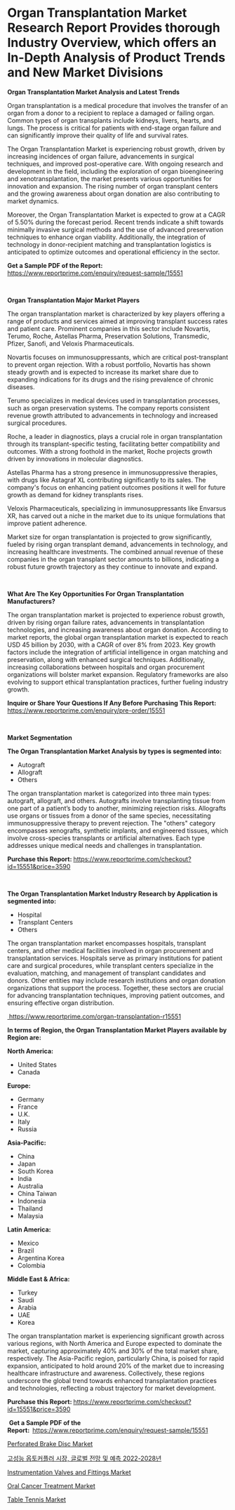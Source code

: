 <p><h1>Organ Transplantation Market Research Report Provides thorough Industry Overview, which offers an In-Depth Analysis of Product Trends and New Market Divisions</h1></p><p><strong>Organ Transplantation Market Analysis and Latest Trends</strong></p>
<p><p>Organ transplantation is a medical procedure that involves the transfer of an organ from a donor to a recipient to replace a damaged or failing organ. Common types of organ transplants include kidneys, livers, hearts, and lungs. The process is critical for patients with end-stage organ failure and can significantly improve their quality of life and survival rates.</p><p>The Organ Transplantation Market is experiencing robust growth, driven by increasing incidences of organ failure, advancements in surgical techniques, and improved post-operative care. With ongoing research and development in the field, including the exploration of organ bioengineering and xenotransplantation, the market presents various opportunities for innovation and expansion. The rising number of organ transplant centers and the growing awareness about organ donation are also contributing to market dynamics.</p><p>Moreover, the Organ Transplantation Market is expected to grow at a CAGR of 5.50% during the forecast period. Recent trends indicate a shift towards minimally invasive surgical methods and the use of advanced preservation techniques to enhance organ viability. Additionally, the integration of technology in donor-recipient matching and transplantation logistics is anticipated to optimize outcomes and operational efficiency in the sector.</p></p>
<p><strong>Get a Sample PDF of the Report:&nbsp;</strong> <a href="https://www.reportprime.com/enquiry/request-sample/15551">https://www.reportprime.com/enquiry/request-sample/15551</a></p>
<p>&nbsp;</p>
<p><strong>Organ Transplantation Major Market Players</strong></p>
<p><p>The organ transplantation market is characterized by key players offering a range of products and services aimed at improving transplant success rates and patient care. Prominent companies in this sector include Novartis, Terumo, Roche, Astellas Pharma, Preservation Solutions, Transmedic, Pfizer, Sanofi, and Veloxis Pharmaceuticals.</p><p>Novartis focuses on immunosuppressants, which are critical post-transplant to prevent organ rejection. With a robust portfolio, Novartis has shown steady growth and is expected to increase its market share due to expanding indications for its drugs and the rising prevalence of chronic diseases.</p><p>Terumo specializes in medical devices used in transplantation processes, such as organ preservation systems. The company reports consistent revenue growth attributed to advancements in technology and increased surgical procedures.</p><p>Roche, a leader in diagnostics, plays a crucial role in organ transplantation through its transplant-specific testing, facilitating better compatibility and outcomes. With a strong foothold in the market, Roche projects growth driven by innovations in molecular diagnostics.</p><p>Astellas Pharma has a strong presence in immunosuppressive therapies, with drugs like Astagraf XL contributing significantly to its sales. The company's focus on enhancing patient outcomes positions it well for future growth as demand for kidney transplants rises.</p><p>Veloxis Pharmaceuticals, specializing in immunosuppressants like Envarsus XR, has carved out a niche in the market due to its unique formulations that improve patient adherence.</p><p>Market size for organ transplantation is projected to grow significantly, fueled by rising organ transplant demand, advancements in technology, and increasing healthcare investments. The combined annual revenue of these companies in the organ transplant sector amounts to billions, indicating a robust future growth trajectory as they continue to innovate and expand.</p></p>
<p>&nbsp;</p>
<p><strong>What Are The Key Opportunities For Organ Transplantation Manufacturers?</strong></p>
<p><p>The organ transplantation market is projected to experience robust growth, driven by rising organ failure rates, advancements in transplantation technologies, and increasing awareness about organ donation. According to market reports, the global organ transplantation market is expected to reach USD 45 billion by 2030, with a CAGR of over 8% from 2023. Key growth factors include the integration of artificial intelligence in organ matching and preservation, along with enhanced surgical techniques. Additionally, increasing collaborations between hospitals and organ procurement organizations will bolster market expansion. Regulatory frameworks are also evolving to support ethical transplantation practices, further fueling industry growth.</p></p>
<p><strong>Inquire or Share Your Questions If Any Before Purchasing This Report:</strong> <a href="https://www.reportprime.com/enquiry/pre-order/15551">https://www.reportprime.com/enquiry/pre-order/15551</a></p>
<p>&nbsp;</p>
<p><strong>Market Segmentation</strong></p>
<p><strong>The Organ Transplantation Market Analysis by types is segmented into:</strong></p>
<p><ul><li>Autograft</li><li>Allograft</li><li>Others</li></ul></p>
<p><p>The organ transplantation market is categorized into three main types: autograft, allograft, and others. Autografts involve transplanting tissue from one part of a patient’s body to another, minimizing rejection risks. Allografts use organs or tissues from a donor of the same species, necessitating immunosuppressive therapy to prevent rejection. The "others" category encompasses xenografts, synthetic implants, and engineered tissues, which involve cross-species transplants or artificial alternatives. Each type addresses unique medical needs and challenges in transplantation.</p></p>
<p><strong>Purchase this Report:&nbsp;</strong><a href="https://www.reportprime.com/checkout?id=15551&price=3590">https://www.reportprime.com/checkout?id=15551&price=3590</a></p>
<p>&nbsp;</p>
<p><strong>The Organ Transplantation Market Industry Research by Application is segmented into:</strong></p>
<p><ul><li>Hospital</li><li>Transplant Centers</li><li>Others</li></ul></p>
<p><p>The organ transplantation market encompasses hospitals, transplant centers, and other medical facilities involved in organ procurement and transplantation services. Hospitals serve as primary institutions for patient care and surgical procedures, while transplant centers specialize in the evaluation, matching, and management of transplant candidates and donors. Other entities may include research institutions and organ donation organizations that support the process. Together, these sectors are crucial for advancing transplantation techniques, improving patient outcomes, and ensuring effective organ distribution.</p></p>
<p><a href="https://www.reportprime.com/organ-transplantation-r15551">&nbsp;https://www.reportprime.com/organ-transplantation-r15551</a></p>
<p><strong>In terms of Region, the Organ Transplantation Market Players available by Region are:</strong></p>
<p>
    <p> <strong> North America: </strong>
        <ul>
            <li>United States</li>
            <li>Canada</li>
        </ul>
        </p> 
    <p> <strong> Europe: </strong>
        <ul>
            <li>Germany</li>
            <li>France</li>
            <li>U.K.</li>
            <li>Italy</li>
            <li>Russia</li>
        </ul>
        </p> 
    <p> <strong> Asia-Pacific: </strong>
        <ul>
            <li>China</li>
            <li>Japan</li>
            <li>South Korea</li>
            <li>India</li>
            <li>Australia</li>
            <li>China Taiwan</li>
            <li>Indonesia</li>
            <li>Thailand</li>
            <li>Malaysia</li>
        </ul>
        </p> 
    <p> <strong> Latin America: </strong>
        <ul>
            <li>Mexico</li>
            <li>Brazil</li>
            <li>Argentina Korea</li>
            <li>Colombia</li>
        </ul>
        </p> 
    <p> <strong> Middle East & Africa: </strong>
        <ul>
            <li>Turkey</li>
            <li>Saudi</li>
            <li>Arabia</li>
            <li>UAE</li>
            <li>Korea</li>
        </ul>
    </p>
    </p>
<p><p>The organ transplantation market is experiencing significant growth across various regions, with North America and Europe expected to dominate the market, capturing approximately 40% and 30% of the total market share, respectively. The Asia-Pacific region, particularly China, is poised for rapid expansion, anticipated to hold around 20% of the market due to increasing healthcare infrastructure and awareness. Collectively, these regions underscore the global trend towards enhanced transplantation practices and technologies, reflecting a robust trajectory for market development.</p></p>
<p><strong>Purchase this Report: </strong><a href="https://www.reportprime.com/checkout?id=15551&price=3590">https://www.reportprime.com/checkout?id=15551&price=3590</a></p>
<p>&nbsp;<strong>Get a Sample PDF of the Report:&nbsp;&nbsp;</strong><a href="https://www.reportprime.com/enquiry/request-sample/15551">https://www.reportprime.com/enquiry/request-sample/15551</a></p>
<p><strong></strong></p>
<p><p><a href="https://issuu.com/reportprime-2/docs/perforated-brake-disc-market-size-2_a8f529a0be6a7b">Perforated Brake Disc Market</a></p><p><a href="https://medium.com/@stephpinkney/high-performance-optocoupler-market-global-outlook-and-forecast-2022-2028-market-%EC%9D%98-%EA%B8%80%EB%A1%9C%EB%B2%8C-%EC%8B%9C%EC%9E%A5-%EA%B0%9C%EC%9A%94%EB%8A%94-%EC%A0%84-a3808c60ea3c">고성능 옵토커플러 시장, 글로벌 전망 및 예측 2022-2028년</a></p><p><a href="https://www.linkedin.com/pulse/future-trends-global-instrumentation-valves-fittings-ufpnf?trackingId=gon5u3A5QfS%2FKvTVBqTIcw%3D%3D">Instrumentation Valves and Fittings Market</a></p><p><a href="https://github.com/JakirUddin651/Market-Research-Report-List-1/blob/main/oral-cancer-treatment-market.md">Oral Cancer Treatment Market</a></p><p><a href="https://medium.com/@sharriscdk9/the-table-tennis-market-is-experiencing-higher-than-anticipated-demand-compared-to-pre-pandemic-ac9dff774a54">Table Tennis Market</a></p></p>
